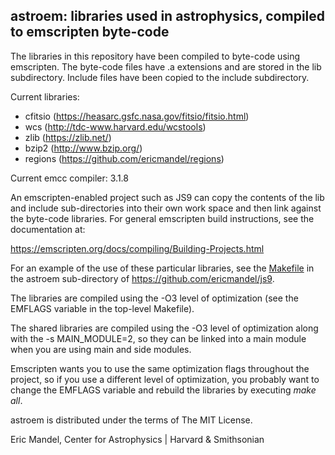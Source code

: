 astroem: libraries used in astrophysics, compiled to emscripten byte-code
-------------------------------------------------------------------------

The libraries in this repository have been compiled to byte-code using
emscripten. The byte-code files have .a extensions and are stored in the
lib subdirectory. Include files have been copied to the include subdirectory.

Current libraries:

  - cfitsio (https://heasarc.gsfc.nasa.gov/fitsio/fitsio.html)
  - wcs (http://tdc-www.harvard.edu/wcstools)
  - zlib (https://zlib.net/)
  - bzip2 (http://www.bzip.org/)
  - regions (https://github.com/ericmandel/regions)

Current emcc compiler: 3.1.8

An emscripten-enabled project such as JS9 can copy the contents of the
lib and include sub-directories into their own work space and then
link against the byte-code libraries. For general emscripten build
instructions, see the documentation at:

https://emscripten.org/docs/compiling/Building-Projects.html

For an example of the use of these particular libraries, see the
[Makefile](https://github.com/ericmandel/js9/blob/master/astroem/Makefile)
in the astroem sub-directory of https://github.com/ericmandel/js9.

The libraries are compiled using the -O3 level of optimization (see
the EMFLAGS variable in the top-level Makefile).

The shared libraries are compiled using the -O3 level of optimization along
with the -s MAIN_MODULE=2, so they can be linked into a main module when
you are using main and side modules.

Emscripten wants you to use the same optimization flags throughout the
project, so if you use a different level of optimization, you probably
want to change the EMFLAGS variable and rebuild the libraries by
executing *make all*.

astroem is distributed under the terms of The MIT License.

Eric Mandel, Center for Astrophysics | Harvard & Smithsonian
